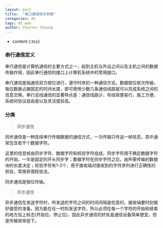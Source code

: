 ```yaml
---
layout: post
title:  "串口通信相关参数"
categories: OS
tags: OS web
author: Chester Cheung
---
```


* content
{:toc}

### 串行通信定义

串行通信是计算机通信的主要方式之一，起到主机与外设之间以及主机之间的数据传输作用，因此串行通信的接口上计算机系统中的常用接口。

串行通信是指通信双方按位进行，遵守时序的一种通信方式。数据按位依次传输，每位数据占据固定的时间长度，即可使用少数几条通信线路就可以完成系统之间的信息交换。串行总线通信的显著特点是：通信线路少，布线简便易行，施工方便，系统间协议自由度以及灵活度较高。

### 分类

> 同步通信

同步通信是一种连续串行传输数据的通信方式，一次传输只传送一帧信息，其中通常包含若干个数据字符。

这里的信息帧由同步字符、数据字符和校验字符组成，同步字符用于确定数据字符的开始，一半是固定的开头同步字；数据字符在同步字符之后，由所需传输的数据块的长度决定；校验字符有1-2个，用于接收端对接收到的字符序列进行正确性的校验，常用奇偶校验法。

同步通信是按位传输。

>   异步通信

异步通信在发送字符时，所发送的字符之间的时间间隔是任意的，接收端要时刻做好接受的准备。因为能在任一时刻发送字符，所以必须在每一个字符的开始和结束的地方加上标志(开始位，停止位)，因此异步通信的好处是通信设备简单便宜，但是传输效率低下。
